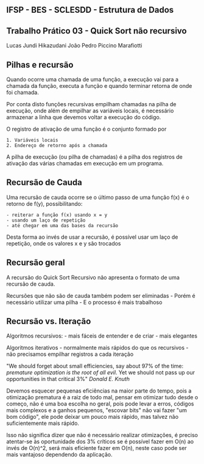 ## IFSP - BES - SCLESDD - Estrutura de Dados
## Trabalho Prático 03 - Quick Sort não recursivo

Lucas Jundi Hikazudani
João Pedro Piccino Marafiotti

## Pilhas e recursão 

Quando ocorre uma chamada de uma função, a execução vai para a chamada da função, executa a função e quando terminar retorna de onde foi chamada.

Por conta disto funções recursivas empilham chamadas na pilha de execução, onde além de empilhar as variáveis locais, é necessário armazenar a linha que devemos voltar a execução do código.

O registro de ativação de uma função é o conjunto formado por

    1. Variáveis locais
    2. Endereço de retorno após a chamada

A pilha de execução (ou pilha de chamadas) é a pilha dos registros de ativação das várias chamadas em execução em um programa.

## Recursão de Cauda

Uma recursão de cauda ocorre se o último passo de uma função f(x) é o retorno de f(y), possibilitando:

    - reiterar a função f(x) usando x = y
    - usando um laço de repetição
    - até chegar em uma das bases da recursão

Desta forma ao invés de usar a recursão, é possível usar um laço de repetição, onde os valores x e y são trocados

## Recursão geral

A recursão do Quick Sort Recursivo não apresenta o formato de uma recursão de cauda.

Recursões que não são de cauda também podem ser eliminadas
    - Porém é necessário utilizar uma pilha
    - E o processo é mais trabalhoso

## Recursão vs. Iteração

Algoritmos recursivos:
    - mais fáceis de entender e de criar
    - mais elegantes

Algoritmos iterativos
    - normalmente mais rápidos do que os recursivos
    - não precisamos empilhar registros a cada iteração


"We should forget about small efficiencies, say about 97% of the time: *premature optimization is the root of all evil*. Yet we should not pass up our opportunities in that critical 3%"
*Donald E. Knuth*

Devemos esquecer pequenas eficiências na maior parte do tempo, pois a otimização prematura é a raiz de todo mal, pensar em otimizar tudo desde o começo, não é uma boa escolha no geral, pois pode levar a erros, códigos mais complexos e a ganhos pequenos, "escovar bits" não vai fazer "um bom código", ele pode deixar um pouco mais rápido, mas talvez não suficientemente mais rápido.

Isso não significa dizer que não é necessário realizar otimizações, é preciso atentar-se às oportunidade dos 3% críticos
        se é possível fazer em O(n) ao invés de O(n)^2, será mais eficiente fazer em O(n), neste caso pode ser mais vantajoso dependendo da aplicação.